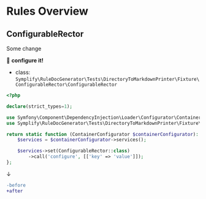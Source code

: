 # Rules Overview

## ConfigurableRector

Some change

:wrench: **configure it!**

- class: `Symplify\RuleDocGenerator\Tests\DirectoryToMarkdownPrinter\Fixture\ConfigurableRector\ConfigurableRector`

```php
<?php

declare(strict_types=1);

use Symfony\Component\DependencyInjection\Loader\Configurator\ContainerConfigurator;
use Symplify\RuleDocGenerator\Tests\DirectoryToMarkdownPrinter\Fixture\ConfigurableRector\ConfigurableRector;

return static function (ContainerConfigurator $containerConfigurator): void {
    $services = $containerConfigurator->services();

    $services->set(ConfigurableRector::class)
        ->call('configure', [['key' => 'value']]);
};
```

↓

```diff
-before
+after
```

<br>

